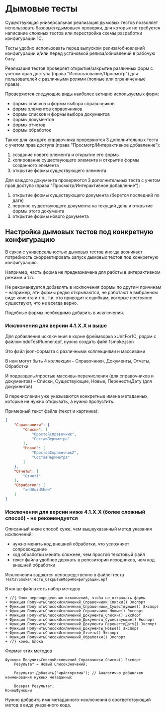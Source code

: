 # Дымовые тесты

Существующая универсальная реализация дымовых тестов позволяет использовать базовые/«дымовые» проверки, для которых не требуется написание сложных тестов или перестройка схемы разработки конфигурации 1С.

Тесты удобно использовать перед выпуском релиза/обновлений конфигурации и/или перед установкой релиза/обновлений в рабочую базу.

Реализация тестов проверяет открытие/закрытие различных форм с учетом прав доступа (права "Использование/Просмотр") для пользователей с различными ролями (полные или ограниченные права). 

Проверяются следующие виды наиболее активно используемых форм:

+ формы списков и формы выбора справочников
+ форма элементов справочников
+ формы списков и формы выбора документов
+ формы документов
+ формы отчетов
+ формы обработок

Также для каждого справочника проверяются 3 дополнительных теста c учетом прав доступа (права "Просмотр/Интерактивное добавление"):

1. создание нового элемента и открытие его формы
1. копирование существующего элемента и открытие формы созданного элемента
1. открытие формы существующего элемента

Для каждого документа проверяются 3 дополнительных теста c учетом прав доступа (права "Просмотр/Интерактивное добавление"):

1. открытие формы существующего документа (берется последний по дате)
1. перенос существующего документа на текущий день и открытие формы этого документа
1. открытие формы нового документа

## Настройка дымовых тестов под конкретную конфигурацию

В связи с универсальностью дымовых тестов иногда возникает потребность скорректировать запуск дымовых тестов под конкретную конфигурацию.

Например, часть форма не предназначена для работы в интерактивном режиме и т.п.

Не рекомендуется добавлять в исключения формы по другим причинам – например, эти формы редко открываются, не работают в выбранном виде клиента и т.п., т.к. это приводит к ошибкам, которые постоянно существуют, что не всегда верно.

Подобные формы необходимо добавить в исключения.

### Исключения для версии 4.1.Х.Х и выше

Для добавления исключения в корне фреймворка xUnitFor1C, рядом с файлом xddTestRunner.epf, нужно создать файл 1smoke.json

Это файл json-формата  с различными коллекциями и массивами

В нем могут быть 4 коллекции – Справочники, Документы, Отчеты, Обработки

И подразделы/простые массивы-перечисления (для справочников и документов) – Списки, Существующие, Новые, ПеренестиДату (для документов)

В перечислении уже указываются конкретные имена метаданных, которые не нужно открывать, а нужно пропустить.

Примерный текст файла (текст и картинка): 

```json
{
    "Справочники": {
        "Списки": [
            "ПростойСправочник",
            "СоставПериметра"
        ],
        "Новые": [
            "ПростойСправочник2",
            "СоставПериметра"
        ]
    },
    "Отчеты": [
        "Отчет1"
    ],
    "Обработки": [
        "xddGuidShow"
    ]
}
```

### Исключения для версии ниже 4.1.Х.Х (более сложный способ) - не рекомендуется

Описанный ниже способ хуже, чем вышеуказанный метод указания исключений:

+ нужно менять код внешней обработки, что усложняет сопровождение
+ код обработки менять сложнее, чем простой текстовый файл
+ текст файла удобнее держать в репозитории исходников, чем код внешней обработки

Исключения задаются непосредственно в файле-теста `Tests\Smoke\Тесты_ОткрытиеФормКонфигурации.epf`

В конце файла есть набор методов 

```bsl
+ //{ блок переопределения исключений, чтобы не открывать формы
+ Функция ПолучитьСписокИсключений_Справочники_Списки() Экспорт	
+ Функция ПолучитьСписокИсключений_Справочники_Существующие() Экспорт
+ Функция ПолучитьСписокИсключений_Справочники_Новые() Экспорт
+ Функция ПолучитьСписокИсключений_Документы_Списки() Экспорт
+ Функция ПолучитьСписокИсключений_Документы_Существующие() Экспорт
+ Функция ПолучитьСписокИсключений_Документы_ПеренестиДату() Экспорт
+ Функция ПолучитьСписокИсключений_Документы_Новые() Экспорт
+ Функция ПолучитьСписокИсключений_Отчеты() Экспорт
+ Функция ПолучитьСписокИсключений_Обработки() Экспорт
+ //} конец блока
```

Формат этих методов
```bsl
Функция ПолучитьСписокИсключений_Справочники_Списки() Экспорт
	Результат = Новый СписокЗначений;
	
	Результат.Добавить("ирАлгоритмы"); // Аналогично добавляем наименования нужных метаданных
	
	Возврат Результат;
КонецФункции
```

Нужно добавить имя метаданного-исключения в соответствующий метод в виде указанного кода.
